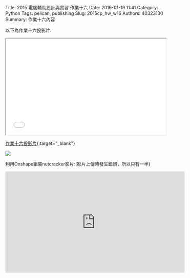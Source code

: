 Title: 2015 電腦輔助設計與實習 作業十六
Date: 2016-01-19 11:41
Category: Python
Tags: pelican, publishing
Slug: 2015cp_hw_w16
Authors: 40323130
Summary: 作業十六內容

以下為作業十六投影片:

<iframe src="40323130_cp_w16_p.html" width="500" height="300"></iframe>

[作業十六投影片](40323130_cp_w16_p.html){:target="_blank"}

<img src="https://copy.com/URyzUltlyfMWSaVh">

利用Onshape組裝nutcracker影片:(影片上傳時發生錯誤，所以只有一半)
<iframe width="560" height="315" src="https://www.youtube.com/embed/eOeF9H6LjLY" frameborder="0" allowfullscreen></iframe>